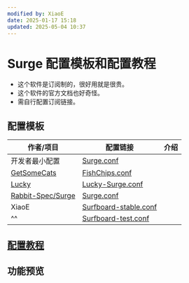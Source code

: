 ```yaml
---
modified by: XiaoE
date: 2025-01-17 15:18
updated: 2025-05-04 10:37
---
```

# Surge 配置模板和配置教程
- 这个软件是订阅制的，很好用就是很贵。
- 这个软件的官方文档也好奇怪。
- 需自行配置订阅链接。

## 配置模板

| 作者/项目                                                     | 配置链接                                                                                                                                               | 介绍  |
| --------------------------------------------------------- | -------------------------------------------------------------------------------------------------------------------------------------------------- | --- |
| 开发者最小配置                                                   | [Surge.conf](https://gist.githubusercontent.com/Zeaphyou/864aebea248ca1bb8000e0e5623b65f3/raw/c36413c715f43f22772d3c2353358e1ff936b2e6/Surge.conf) |     |
| [GetSomeCats](https://github.com/getsomecat/GetSomeCats)  | [FishChips.conf](https://github.com/getsomecat/GetSomeCats/raw/refs/heads/Surge/FishChips.conf)                                                    |     |
| [Lucky](https://github.com/As-Lucky/Lucky)                | [Lucky-Surge.conf](https://raw.githubusercontent.com/As-Lucky/Lucky/refs/heads/main/Lucky-Surge.conf)                                              |     |
| [Rabbit-Spec/Surge](https://github.com/Rabbit-Spec/Surge) | [Surge.conf](https://raw.githubusercontent.com/Rabbit-Spec/Surge/refs/heads/Master/Conf/Spec/Surge.conf)                                           |     |
| XiaoE                                                     | [Surfboard-stable.conf](https://raw.githubusercontent.com/LaolunsiG/PCR/refs/heads/main/Config_File/Surfboard/Surfboard-stable.conf)               |     |
| ^^                                                        | [Surfboard-test.conf](https://raw.githubusercontent.com/LaolunsiG/PCR/refs/heads/main/Config_File/Surfboard/Surfboard-test.conf)                   |     |

## [配置教程](https://github.com/LaolunsiG/PCR/blob/main/Agency_Wiki/%E4%BB%A3%E7%90%86%E5%B7%A5%E5%85%B7%E9%85%8D%E7%BD%AE%E6%95%99%E7%A8%8B/Surge%20%E9%85%8D%E7%BD%AE%E6%95%99%E7%A8%8B.md)

## 功能预览



